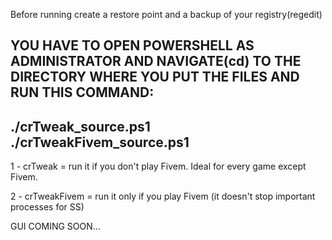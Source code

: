 Before running create a restore point and a backup of your registry(regedit)

YOU HAVE TO OPEN POWERSHELL AS ADMINISTRATOR AND NAVIGATE(cd) TO THE DIRECTORY WHERE YOU PUT THE FILES AND RUN THIS COMMAND:
-----------------------------------------------------------------------------------------------------------------------
./crTweak_source.ps1 
./crTweakFivem_source.ps1
-----------------------------------------------------------------------------------------------------------------------

1 - crTweak = run it if you don't play Fivem. Ideal for every game except Fivem.

2 - crTweakFivem = run it only if you play Fivem (it doesn't stop important processes for SS)

GUI COMING SOON...
